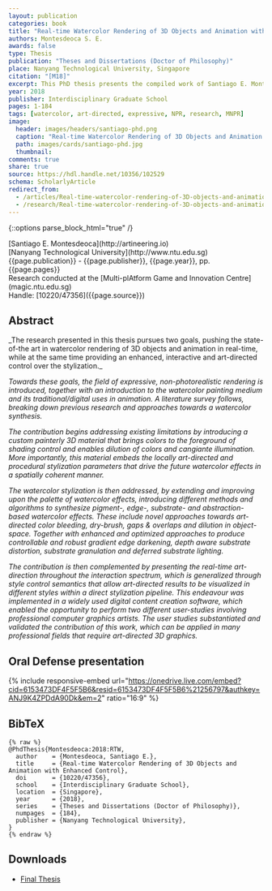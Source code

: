 ```yaml
---
layout: publication
categories: book
title: "Real-time Watercolor Rendering of 3D Objects and Animation with Enhanced Control"
authors: Montesdeoca S. E.
awards: false
type: Thesis
publication: "Theses and Dissertations (Doctor of Philosophy)"
place: Nanyang Technological University, Singapore
citation: "[M18]"
excerpt: This PhD thesis presents the compiled work of Santiago E. Montesdeoca at the Nanyang Technological University, Singapore, conducted from 2014-2018.
year: 2018
publisher: Interdisciplinary Graduate School
pages: 1-184
tags: [watercolor, art-directed, expressive, NPR, research, MNPR]
image:
  header: images/headers/santiago-phd.png
  caption: "Real-time Watercolor Rendering of 3D Objects and Animation with Enhanced Control"
  path: images/cards/santiago-phd.jpg
  thumbnail:
comments: true
share: true
source: https://hdl.handle.net/10356/102529
schema: ScholarlyArticle
redirect_from:
  - /articles/Real-time-watercolor-rendering-of-3D-objects-and-animation-with-enhanced-control/
  - /research/Real-time-watercolor-rendering-of-3D-objects-and-animation-with-enhanced-control/
---
```

{::options parse_block_html="true" /}
<div class="publication-info center">
  <div class="authors"><span>[Santiago E. Montesdeoca](http://artineering.io)</span>
  </div>
  <div class="university">[Nanyang Technological University](http://www.ntu.edu.sg)
  </div>
  <div class="published-in">{{page.publication}} - {{page.publisher}}, {{page.year}}, pp. {{page.pages}}
  </div>
  Research conducted at the [Multi-plAtform Game and Innovation Centre](magic.ntu.edu.sg)
  <div class="doi">Handle: [10220/47356]({{page.source}})
  </div>
</div>

## Abstract
<div class="abstract">
_The research presented in this thesis pursues two goals, pushing the state-of-the art in watercolor rendering of 3D objects and animation in real-time, while at the same time providing an enhanced, interactive and art-directed control over the stylization._

_Towards these goals, the field of expressive, non-photorealistic rendering is introduced, together with an introduction to the watercolor painting medium and its traditional/digital uses in animation. A literature survey follows, breaking down previous research and approaches towards a watercolor synthesis._

 _The contribution begins addressing existing limitations by introducing a custom painterly 3D material that brings colors to the foreground of shading control and enables dilution of colors and cangiante illumination. More importantly, this material embeds the locally art-directed and procedural stylization parameters that drive the future watercolor effects in a spatially coherent manner._

 _The watercolor stylization is then addressed, by extending and improving upon the palette of watercolor effects, introducing different methods and algorithms to synthesize pigment-, edge-, substrate- and abstraction-based watercolor effects. These include novel approaches towards art-directed color bleeding, dry-brush, gaps & overlaps and dilution in object-space. Together with enhanced and optimized approaches to produce controllable and robust gradient edge darkening, depth aware substrate distortion, substrate granulation and deferred substrate lighting._

 _The contribution is then complemented by presenting the real-time art-direction throughout the interaction spectrum, which is generalized through style control semantics that allow art-directed results to be visualized in different styles within a direct stylization pipeline. This endeavour was implemented in a widely used digital content creation software, which enabled the opportunity to perform two different user-studies involving professional computer graphics artists. The user studies substantiated and validated the contribution of this work, which can be applied in many professional fields that require art-directed 3D graphics._
</div>


## Oral Defense presentation
{% include responsive-embed url="https://onedrive.live.com/embed?cid=6153473DF4F5F5B6&resid=6153473DF4F5F5B6%21256797&authkey=ANJ9K4ZPDdA90Dk&em=2" ratio="16:9" %}


## BibTeX
    {% raw %}
    @PhdThesis{Montesdeoca:2018:RTW,
      author    = {Montesdeoca, Santiago E.},
      title     = {Real-time Watercolor Rendering of 3D Objects and Animation with Enhanced Control},
      doi       = {10220/47356},
      school    = {Interdisciplinary Graduate School},
      location  = {Singapore},
      year      = {2018},
      series    = {Theses and Dissertations (Doctor of Philosophy)},      
      numpages  = {184},
      publisher = {Nanyang Technological University},
    }
    {% endraw %}

## Downloads
* [Final Thesis](https://dr.ntu.edu.sg/bitstream/10356/102529/1/Thesis%20-%20Final.pdf)
